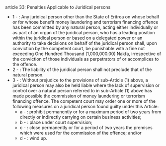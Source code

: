 article 33: Penalties Applicable to Juridical persons

<ul>
			<li>1 - : Any juridical person other than the State of Eritrea on whose behalf or for whose benefit money laundering and terrorism financing offence has been committed by any natural person, acting either individually or as part of an organ of the juridical person, who has a leading position within the juridical person or based on a delegated power or an authority to take decisions on behalf of the juridical person shall, upon conviction by the competent court, be punishable with a fine not exceeding One Hundred Thousand (1,000,000.00) Nakfa, irrespective of the conviction of those individuals as perpetrators of or accomplices to the offence.<ul>
			</ul></li>			<li>2 - : The liability of the juridical person shall not preclude that of the natural person.<ul>
			</ul></li>			<li>3 - : Without prejudice to the provisions of sub-Article (1) above, a juridical person may also be held liable where the lack of supervision or control over a natural person referred to in sub-Article (1) above has made possible the commission of money laundering or terrorism financing offence. The competent court may order one or more of the following measures on a juridical person found guilty under this Article:<ul>
						<li>a - : prohibit permanently or for a maximum period of two years from directly or indirectly carrying on certain business activities;<ul>
						</ul></li>						<li>b - : place under court supervision;<ul>
						</ul></li>						<li>c - : close permanently or for a period of two years the premises which were used for the commission of the offence; and&#x2F;or<ul>
						</ul></li>						<li>d - : wind up.<ul>
						</ul></li>			</ul></li></ul>